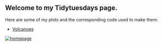## Welcome to my Tidytuesdays page.  

Here are some of my plots and the corresponding code used to make them:

-  [Volcanoes](https://github.com/oranwutang/tidytuesdays_p/blob/master/12_may_2020_Volcanoes/volcanoes.MD)

[![homepage][1]][2]

[1]:  https://github.com/oranwutang/tidytuesdays_p/blob/master/12_may_2020_Volcanoes/volcanoes.png
[2]:  https://github.com/oranwutang/tidytuesdays_p/blob/master/12_may_2020_Volcanoes/volcanoes.R
